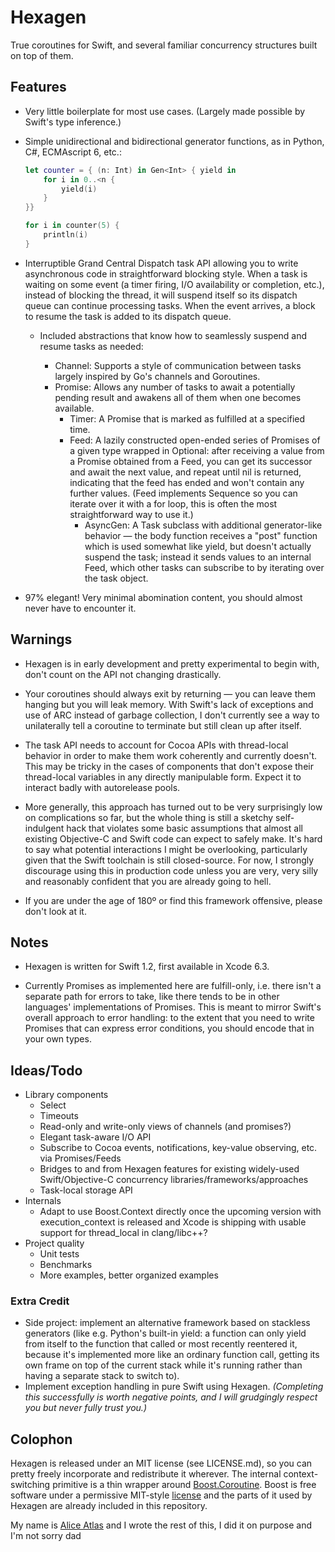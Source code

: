 Hexagen
=======

True coroutines for Swift, and several familiar concurrency structures built on top of them.

Features
--------

* Very little boilerplate for most use cases. (Largely made possible by Swift's type inference.)

* Simple unidirectional and bidirectional generator functions, as in Python, C#, ECMAscript 6, etc.:

  ```swift
  let counter = { (n: Int) in Gen<Int> { yield in
      for i in 0..<n {
          yield(i)
      }
  }}

  for i in counter(5) {
      println(i)
  }
  ```

* Interruptible Grand Central Dispatch task API allowing you to write asynchronous code in straightforward blocking style. When a task is waiting on some event (a timer firing, I/O availability or completion, etc.), instead of blocking the thread, it will suspend itself so its dispatch queue can continue processing tasks. When the event arrives, a block to resume the task is added to its dispatch queue.

    * Included abstractions that know how to seamlessly suspend and resume tasks as needed:

        * Channel: Supports a style of communication between tasks largely inspired by Go's channels and Goroutines.
        * Promise: Allows any number of tasks to await a potentially pending result and awakens all of them when one becomes available.
            * Timer: A Promise<Void> that is marked as fulfilled at a specified time.
            * Feed: A lazily constructed open-ended series of Promises of a given type wrapped in Optional: after receiving a value from a Promise obtained from a Feed, you can get its successor and await the next value, and repeat until nil is returned, indicating that the feed has ended and won't contain any further values. (Feed implements Sequence so you can iterate over it with a for loop, this is often the most straightforward way to use it.)
                * AsyncGen: A Task subclass with additional generator-like behavior — the body function receives a "post" function which is used somewhat like yield, but doesn't actually suspend the task; instead it sends values to an internal Feed, which other tasks can subscribe to by iterating over the task object.

* 97% elegant! Very minimal abomination content, you should almost never have to encounter it.


Warnings
--------

* Hexagen is in early development and pretty experimental to begin with, don't count on the API not changing drastically.

* Your coroutines should always exit by returning — you can leave them hanging but you will leak memory. With Swift's lack of exceptions and use of ARC instead of garbage collection, I don't currently see a way to unilaterally tell a coroutine to terminate but still clean up after itself.

* The task API needs to account for Cocoa APIs with thread-local behavior in order to make them work coherently and currently doesn't. This may be tricky in the cases of components that don't expose their thread-local variables in any directly manipulable form. Expect it to interact badly with autorelease pools.

* More generally, this approach has turned out to be very surprisingly low on complications so far, but the whole thing is still a sketchy self-indulgent hack that violates some basic assumptions that almost all existing Objective-C and Swift code can expect to safely make. It's hard to say what potential interactions I might be overlooking, particularly given that the Swift toolchain is still closed-source. For now, I strongly discourage using this in production code unless you are very, very silly and reasonably confident that you are already going to hell.

* If you are under the age of 180º or find this framework offensive, please don't look at it.

Notes
-----

* Hexagen is written for Swift 1.2, first available in Xcode 6.3.

* Currently Promises as implemented here are fulfill-only, i.e. there isn't a separate path for errors to take, like there tends to be in other languages' implementations of Promises. This is meant to mirror Swift's overall approach to error handling: to the extent that you need to write Promises that can express error conditions, you should encode that in your own types.

Ideas/Todo
----------

* Library components
    * Select
    * Timeouts
    * Read-only and write-only views of channels (and promises?)
    * Elegant task-aware I/O API
    * Subscribe to Cocoa events, notifications, key-value observing, etc. via Promises/Feeds
    * Bridges to and from Hexagen features for existing widely-used Swift/Objective-C concurrency libraries/frameworks/approaches
    * Task-local storage API
* Internals
    * Adapt to use Boost.Context directly once the upcoming version with execution\_context is released and Xcode is shipping with usable support for thread\_local in clang/libc++?
* Project quality
    * Unit tests
    * Benchmarks
    * More examples, better organized examples

### Extra Credit ###

* Side project: implement an alternative framework based on stackless generators (like e.g. Python's built-in yield: a function can only yield from itself to the function that called or most recently reentered it, because it's implemented more like an ordinary function call, getting its own frame on top of the current stack while it's running rather than having a separate stack to switch to).
* Implement exception handling in pure Swift using Hexagen. *(Completing this successfully is worth negative points, and I will grudgingly respect you but never fully trust you.)*

Colophon
--------

Hexagen is released under an MIT license (see LICENSE.md), so you can pretty freely incorporate and redistribute it wherever. The internal context-switching primitive is a thin wrapper around [Boost.Coroutine](http://www.boost.org/libs/coroutine/). Boost is free software under a permissive MIT-style [license](http://www.boost.org/users/license.html) and the parts of it used by Hexagen are already included in this repository.

My name is [Alice Atlas](https://github.com/aliceatlas) and I wrote the rest of this, I did it on purpose and I'm not sorry dad